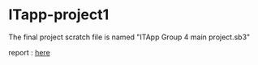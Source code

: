 # ITapp-project1


The final project scratch file is named "ITApp Group 4 main project.sb3"

report :
[here](https://docs.google.com/document/d/1nYEAyGGw_uHu84b21lZFEMXNB87mHPXDysExiE40v9U/edit?tab=t.0)
